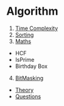 # Algorithm

1. [Time Complexity](https://github.com/coolanant/Algorithm/blob/master/01-TimeComplexity.md)
2. [Sorting](https://github.com/coolanant/Algorithm/blob/master/02-Sorting.md)
3. [Maths](https://github.com/coolanant/Algorithm/blob/master/03-Maths.md)
- HCF
- IsPrime
- Birthday Box
4. [BitMasking](https://github.com/coolanant/Algorithm/tree/master/04-Bitmasking)
- [Theory](https://github.com/coolanant/Algorithm/blob/master/04-Bitmasking/01-Bitmasking-Theory.md)
- [Questions](https://github.com/coolanant/Algorithm/blob/master/04-Bitmasking/02-Bitmasking%20Questions.md)
